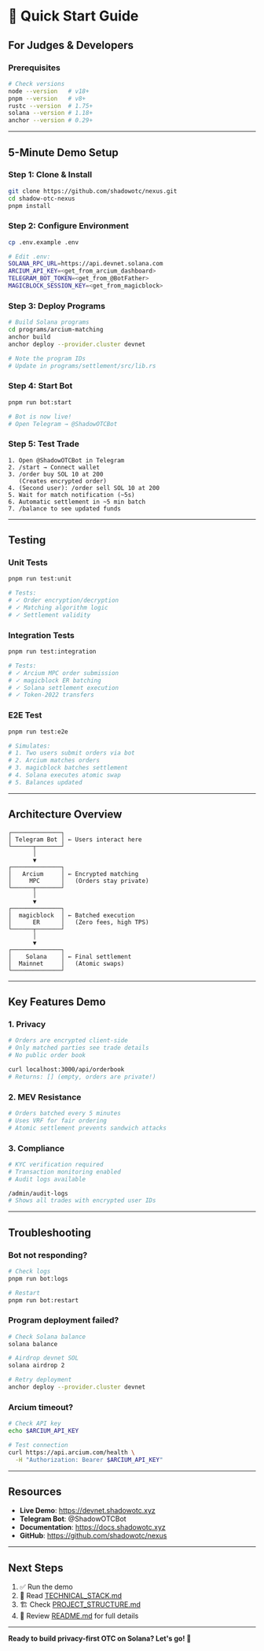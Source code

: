 # 🚀 Quick Start Guide

## For Judges & Developers

### Prerequisites
```bash
# Check versions
node --version   # v18+
pnpm --version   # v8+
rustc --version  # 1.75+
solana --version # 1.18+
anchor --version # 0.29+
```

---

## 5-Minute Demo Setup

### Step 1: Clone & Install
```bash
git clone https://github.com/shadowotc/nexus.git
cd shadow-otc-nexus
pnpm install
```

### Step 2: Configure Environment
```bash
cp .env.example .env

# Edit .env:
SOLANA_RPC_URL=https://api.devnet.solana.com
ARCIUM_API_KEY=<get_from_arcium_dashboard>
TELEGRAM_BOT_TOKEN=<get_from_@BotFather>
MAGICBLOCK_SESSION_KEY=<get_from_magicblock>
```

### Step 3: Deploy Programs
```bash
# Build Solana programs
cd programs/arcium-matching
anchor build
anchor deploy --provider.cluster devnet

# Note the program IDs
# Update in programs/settlement/src/lib.rs
```

### Step 4: Start Bot
```bash
pnpm run bot:start

# Bot is now live!
# Open Telegram → @ShadowOTCBot
```

### Step 5: Test Trade
```
1. Open @ShadowOTCBot in Telegram
2. /start → Connect wallet
3. /order buy SOL 10 at 200
   (Creates encrypted order)
4. (Second user): /order sell SOL 10 at 200
5. Wait for match notification (~5s)
6. Automatic settlement in ~5 min batch
7. /balance to see updated funds
```

---

## Testing

### Unit Tests
```bash
pnpm run test:unit

# Tests:
# ✓ Order encryption/decryption
# ✓ Matching algorithm logic
# ✓ Settlement validity
```

### Integration Tests
```bash
pnpm run test:integration

# Tests:
# ✓ Arcium MPC order submission
# ✓ magicblock ER batching
# ✓ Solana settlement execution
# ✓ Token-2022 transfers
```

### E2E Test
```bash
pnpm run test:e2e

# Simulates:
# 1. Two users submit orders via bot
# 2. Arcium matches orders
# 3. magicblock batches settlement
# 4. Solana executes atomic swap
# 5. Balances updated
```

---

## Architecture Overview

```
┌──────────────┐
│ Telegram Bot │ ← Users interact here
└──────┬───────┘
       │
       ▼
┌──────────────┐
│   Arcium     │ ← Encrypted matching
│     MPC      │   (Orders stay private)
└──────┬───────┘
       │
       ▼
┌──────────────┐
│  magicblock  │ ← Batched execution
│      ER      │   (Zero fees, high TPS)
└──────┬───────┘
       │
       ▼
┌──────────────┐
│    Solana    │ ← Final settlement
│  Mainnet     │   (Atomic swaps)
└──────────────┘
```

---

## Key Features Demo

### 1. Privacy
```bash
# Orders are encrypted client-side
# Only matched parties see trade details
# No public order book

curl localhost:3000/api/orderbook
# Returns: [] (empty, orders are private!)
```

### 2. MEV Resistance
```bash
# Orders batched every 5 minutes
# Uses VRF for fair ordering
# Atomic settlement prevents sandwich attacks
```

### 3. Compliance
```bash
# KYC verification required
# Transaction monitoring enabled
# Audit logs available

/admin/audit-logs
# Shows all trades with encrypted user IDs
```

---

## Troubleshooting

### Bot not responding?
```bash
# Check logs
pnpm run bot:logs

# Restart
pnpm run bot:restart
```

### Program deployment failed?
```bash
# Check Solana balance
solana balance

# Airdrop devnet SOL
solana airdrop 2

# Retry deployment
anchor deploy --provider.cluster devnet
```

### Arcium timeout?
```bash
# Check API key
echo $ARCIUM_API_KEY

# Test connection
curl https://api.arcium.com/health \
  -H "Authorization: Bearer $ARCIUM_API_KEY"
```

---

## Resources

- **Live Demo**: https://devnet.shadowotc.xyz
- **Telegram Bot**: @ShadowOTCBot
- **Documentation**: https://docs.shadowotc.xyz
- **GitHub**: https://github.com/shadowotc/nexus

---

## Next Steps

1. ✅ Run the demo
2. 📖 Read [TECHNICAL_STACK.md](./TECHNICAL_STACK.md)
3. 🏗️ Check [PROJECT_STRUCTURE.md](./PROJECT_STRUCTURE.md)
4. 🎯 Review [README.md](./README.md) for full details

---

**Ready to build privacy-first OTC on Solana? Let's go! 🚀**
